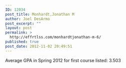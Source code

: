 ```yaml
---
ID: 12034
post_title: Monhardt,Jonathan M
author: Joel DesArmo
post_excerpt: ""
layout: post
permalink: >
  http://effrtlss.com/monhardtjonathan-m-6/
published: true
post_date: 2012-11-02 20:49:51
---
```

<p>Average GPA in Spring 2012 for first course listed: 3.503</p>